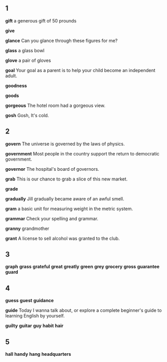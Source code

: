## 1
**gift** 
a generous gift of 50 prounds

**give** 

**glance** 
Can you glance through these figures for me?

**glass** 
a glass bowl

**glove** 
a pair of gloves

**goal** 
Your goal as a parent is to help your child become an independent adult.

**goodness** 

**goods** 

**gorgeous** 
The hotel room had a gorgeous view.

**gosh** 
Gosh, It's cold.

## 2
**govern** 
The universe is governed by the laws of physics.

**government** 
Most people in the country support the return to democratic government.

**governor** 
The hospital's board of governors.

**grab** 
This is our chance to grab a slice of this new market.

**grade** 

**gradually** 
Jill gradually became aware of an awful smell.

**gram** 
a basic unit for measuring weight in the metric system.

**grammar** 
Check your spelling and grammar.

**granny** 
grandmother

**grant** 
A license to sell alcohol was granted to the club.

## 3
**graph** 
**grass** 
**grateful** 
**great** 
**greatly** 
**green** 
**grey** 
**grocery** 
**gross** 
**guarantee** 
**guard** 

## 4
**guess** 
**guest** 
**guidance** 

**guide**
Today I wanna talk about, or explore a complete beginner's guide to learning English by yourself.

**guilty** 
**guitar** 
**guy** 
**habit** 
**hair** 

## 5
**hall** 
**handy** 
**hang** 
**headquarters** 
